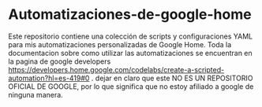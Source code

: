 # Automatizaciones-de-google-home
Este repositorio contiene una colección de scripts y configuraciones YAML para mis automatizaciones personalizadas de Google Home.
Toda la documentacion sobre como utilizar las automatizaciones se encuentran en la pagina de google developers https://developers.home.google.com/codelabs/create-a-scripted-automation?hl=es-419#0 . 
dejar en claro que este NO ES UN REPOSITORIO OFICIAL DE GOOGLE, por lo que significa que no estoy afiliado a google de ninguna manera.